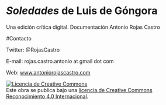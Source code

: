 # *Soledades* de Luis de Góngora 

Una edición crítica digital. Documentación
Antonio Rojas Castro

#Contacto

Twitter: @RojasCastro

E-mail: rojas.castro.antonio at gmail dot com

Web: www.antoniorojascastro.com

<a rel="license" href="http://creativecommons.org/licenses/by/4.0/"><img alt="Licencia de Creative Commons" style="border-width:0" src="https://i.creativecommons.org/l/by/4.0/88x31.png" /></a><br />Este obra se publica bajo una <a rel="license" href="http://creativecommons.org/licenses/by/4.0/">licencia de Creative Commons Reconocimiento 4.0 Internacional</a>.

